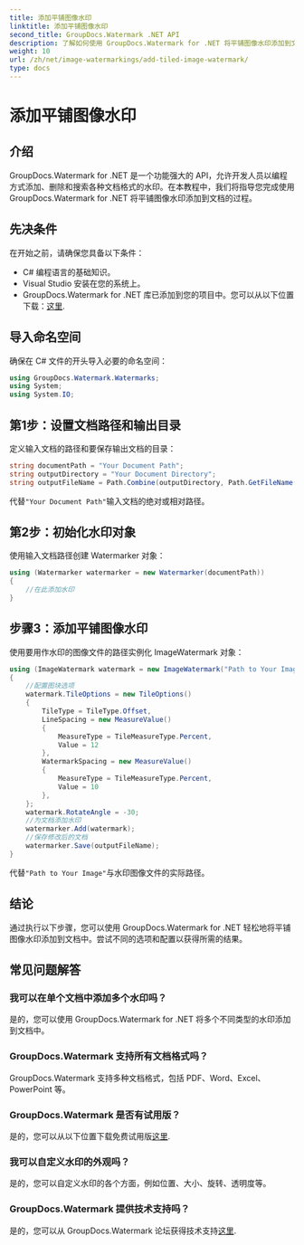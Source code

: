 ```yaml
---
title: 添加平铺图像水印
linktitle: 添加平铺图像水印
second_title: GroupDocs.Watermark .NET API
description: 了解如何使用 GroupDocs.Watermark for .NET 将平铺图像水印添加到文档中。简单、高效且可定制。
weight: 10
url: /zh/net/image-watermarkings/add-tiled-image-watermark/
type: docs
---
```

# 添加平铺图像水印

## 介绍
GroupDocs.Watermark for .NET 是一个功能强大的 API，允许开发人员以编程方式添加、删除和搜索各种文档格式的水印。在本教程中，我们将指导您完成使用 GroupDocs.Watermark for .NET 将平铺图像水印添加到文档的过程。
## 先决条件
在开始之前，请确保您具备以下条件：
- C# 编程语言的基础知识。
- Visual Studio 安装在您的系统上。
- GroupDocs.Watermark for .NET 库已添加到您的项目中。您可以从以下位置下载：[这里](https://releases.groupdocs.com/Watermark/net/).

## 导入命名空间
确保在 C# 文件的开头导入必要的命名空间：
```csharp
using GroupDocs.Watermark.Watermarks;
using System;
using System.IO;
```
## 第1步：设置文档路径和输出目录
定义输入文档的路径和要保存输出文档的目录：
```csharp
string documentPath = "Your Document Path";
string outputDirectory = "Your Document Directory";
string outputFileName = Path.Combine(outputDirectory, Path.GetFileName(documentPath));
```
代替`"Your Document Path"`输入文档的绝对或相对路径。
## 第2步：初始化水印对象
使用输入文档路径创建 Watermarker 对象：
```csharp
using (Watermarker watermarker = new Watermarker(documentPath))
{
    //在此添加水印
}
```
## 步骤3：添加平铺图像水印
使用要用作水印的图像文件的路径实例化 ImageWatermark 对象：
```csharp
using (ImageWatermark watermark = new ImageWatermark("Path to Your Image"))
{
    //配置图块选项
    watermark.TileOptions = new TileOptions()
    {
        TileType = TileType.Offset,
        LineSpacing = new MeasureValue()
        {
            MeasureType = TileMeasureType.Percent,
            Value = 12
        },
        WatermarkSpacing = new MeasureValue()
        {
            MeasureType = TileMeasureType.Percent,
            Value = 10
        },
    };
    watermark.RotateAngle = -30;
    //为文档添加水印
    watermarker.Add(watermark);
    //保存修改后的文档
    watermarker.Save(outputFileName);
}
```
代替`"Path to Your Image"`与水印图像文件的实际路径。

## 结论
通过执行以下步骤，您可以使用 GroupDocs.Watermark for .NET 轻松地将平铺图像水印添加到文档中。尝试不同的选项和配置以获得所需的结果。
## 常见问题解答
### 我可以在单个文档中添加多个水印吗？
是的，您可以使用 GroupDocs.Watermark for .NET 将多个不同类型的水印添加到文档中。
### GroupDocs.Watermark 支持所有文档格式吗？
GroupDocs.Watermark 支持多种文档格式，包括 PDF、Word、Excel、PowerPoint 等。
### GroupDocs.Watermark 是否有试用版？
是的，您可以从以下位置下载免费试用版[这里](https://releases.groupdocs.com/).
### 我可以自定义水印的外观吗？
是的，您可以自定义水印的各个方面，例如位置、大小、旋转、透明度等。
### GroupDocs.Watermark 提供技术支持吗？
是的，您可以从 GroupDocs.Watermark 论坛获得技术支持[这里](https://forum.groupdocs.com/c/watermark/19).